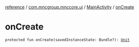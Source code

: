 [reference](../../index.md) / [com.mncgroup.mnccore.ui](../index.md) / [MainActivity](index.md) / [onCreate](./on-create.md)

# onCreate

`protected fun onCreate(savedInstanceState: Bundle?): `[`Unit`](https://kotlinlang.org/api/latest/jvm/stdlib/kotlin/-unit/index.html)
